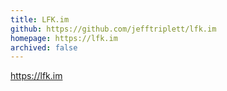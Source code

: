 ```yaml
---
title: LFK.im
github: https://github.com/jefftriplett/lfk.im
homepage: https://lfk.im
archived: false
---
```


https://lfk.im

